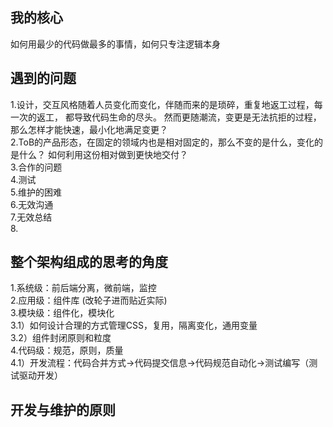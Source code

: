 ## 我的核心
   如何用最少的代码做最多的事情，如何只专注逻辑本身
## 遇到的问题
   1.设计，交互风格随着人员变化而变化，伴随而来的是琐碎，重复地返工过程，每一次的返工，
   都导致代码生命的尽头。 然而更随潮流，变更是无法抗拒的过程，那么怎样才能快速，最小化地满足变更？  
   2.ToB的产品形态，在固定的领域内也是相对固定的，那么不变的是什么，变化的是什么？
   如何利用这份相对做到更快地交付？  
   3.合作的问题    
   4.测试  
   5.维护的困难  
    6.无效沟通  
    7.无效总结  
    8.  
   
## 整个架构组成的思考的角度
   1.系统级：前后端分离，微前端，监控  
   2.应用级：组件库 (改轮子进而贴近实际)   
   3.模块级：组件化，模块化  
      3.1）如何设计合理的方式管理CSS，复用，隔离变化，通用变量  
      3.2）组件封闭原则和粒度  
   4.代码级：规范，原则，质量  
      4.1）开发流程：代码合并方式->代码提交信息->代码规范自动化->测试编写（测试驱动开发）
## 开发与维护的原则